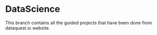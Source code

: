 # DataScience
This branch contains all the guided projects that have been done from dataquest.io website.
